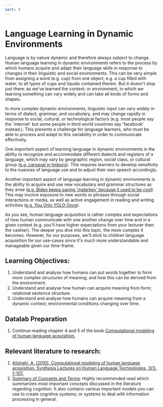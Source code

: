 ```yaml
---
sort: 9
---
```


# Language Learning in Dynamic Environments 
Language is by nature dynamic and therefore always subject to change. Human language learning in dynamic environments refers to the process by which humans acquire and adapt their language skills in response to changes in their linguistic and social environments. This can be very simple from assigning a word (e.g. cup) from one object; e.g. a cup filled with water, to all types of cups and liquids contained therein. But it doesn't stop just there: as we've learned the context; or environment, in which we learning something can vary widely and can take all kinds of forms and shapes.

In more complex dynamic environments, linguistic input can vary widely in terms of dialect, grammar, and vocabulary, and may change rapidly in response to social, cultural, or technological factors (e.g. most people say the 'internet' but some people in third world countries say 'facebook' instead.). This presents a challenge for language learners, who must be able to process and adapt to this variability in order to communicate effectively.

One important aspect of learning language in dynamic environments is the ability to recognize and accommodate different dialects and registers of a language, which may vary by geographic region, social class, or cultural group ([e.g. carnaval in limburg](https://youtube.com/watch?v=YBlp9SUg8u8&feature=shares)). This requires learners to develop sensitivity to the nuances of language use and to adjust their own speech accordingly.

Another important aspect of language learning in dynamic environments is the ability to acquire and use new vocabulary and grammar structures as they arise ([e.g. Biden keeps saying 'malarkey' because it used to be cool](http://wapo.st/2abLsZi)). This may involve exposure to new words or phrases through social interactions or media, as well as active engagement in reading and writing activities ([e.g. You Only YOLO Once](https://youtube.com/watch?v=z5Otla5157c&feature=shares)).

As you see, human language acquisition is rather complex and expectations of how human communicate with one another change over time and in a given context (e.g. you'll have higher expectations from your lecturer then the cashier). The deeper you dive into this topic, the more complex it becomes. However, for our purposes, we'll stick to children language acquisition for our use-cases since it's much more understandable and manageable given our time-frame.


## Learning Objectives: 
1. Understand and analyse how humans can put words together to form more complex structures of meaning; and how this can be derived from the environment.
2. Understand and analyse how human can acquire meaning from form; relational sentence structure.
3. Understand and analyse how humans can acquire meaning from a dynamic context; environmental conditions changing over time.



## Datalab Preparation 
1. Continue reading chapter 4 and 5 of the book [Computational modeling of human language acquisition.](https://github.com/BredaUniversityADSAI/ADS-AI/blob/d42ffd034a2d1a35752d7c83c30300288a4ae153/docs/Study%20Content/Cognition%20Fundamentals/assets/sources/Computational%20Modeling%20of%20Human%20Language%20Acquisition.pdf)


## Relevant literature to research:
1. [Alishahi, A. (2010). Computational modeling of human language acquisition. Synthesis Lectures on Human Language Technologies, 3(1), 1-107.](https://github.com/BredaUniversityADSAI/ADS-AI/blob/d42ffd034a2d1a35752d7c83c30300288a4ae153/docs/Study%20Content/Cognition%20Fundamentals/assets/sources/Computational%20Modeling%20of%20Human%20Language%20Acquisition.pdf)
2. [Summary of Concepts and Terms](https://github.com/BredaUniversityADSAI/ADS-AI/blob/260f3f788372cfb55e2a4ba2956800de1b3b14a8/docs/Study%20Content/Cognition%20Fundamentals/assets/Summary%20of%20Concepts%20and%20Terms.docx): Highly recommended read which summarizes most important concepts discussed in the literature regarding cognition. It also contains various important models you can use to create cognitive systems; or systems to deal with information processing in general.